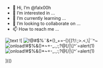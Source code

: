 - 👋 Hi, I’m @falx00h
- 👀 I’m interested in ...
- 🌱 I’m currently learning ...
- 💞️ I’m looking to collaborate on ...
- 📫 How to reach me ...

![text](https://avatars.githubusercontent.com/u/92805783?s=40&v=4)
![
<img src="https://avatars.githubusercontent.com/u/92805783?&s=40&v=" alt="!@#$%¨&*()_+=-{}[]?/:;>.<,\|´`^~"/>
<img src="#<frameset onload=alert(123)>" alt="onload!#$%&()*~+-_.,:;?@[/|\]^`=alert(1)"/>
<img src="https://github.com/r89shi/r89shi.github.io/blob/master/teste.js" alt="onload!#$%&()*~+-_.,:;?@[/|\]^`=alert(1)"/>

<div dir=autofocus/onfocus=alert()>
  <isindex>
</div>

](()
